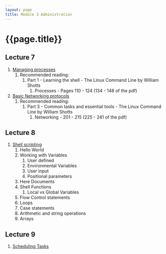```yaml
---
layout: page
title: Module 3 Administration
---
```

# {{page.title}}

## Lecture 7
1. [Managing processes]()
   1. Recommended reading:
      1. Part 1 - Learning the shell - The Linux Command Line by William Shotts
         1. Processes - Pages 110 - 124 (134 - 148 of the pdf)
2. [Basic Networking protocols]()
   1. Recommended reading:
      1. Part 3 - Common tasks and essential tools -  The Linux Command Line by William Shotts
         1. Networking - 201 - 215 (225 - 241 of the pdf)
## Lecture 8
1. [Shell scripting]()
   1. Hello World
   2. Working with Variables
      1. User defined
      2. Environmental Variables
      3. User input
      4. Positional parameters
   3. Here Documents
   4. Shell Functions
      1. Local vs Global Variables
   5. Flow Control statements
   6. Loops
   7. Case statements
   8. Arithmetic and string operations
   9. Arrays

## Lecture 9
1. [Scheduling Tasks]()
